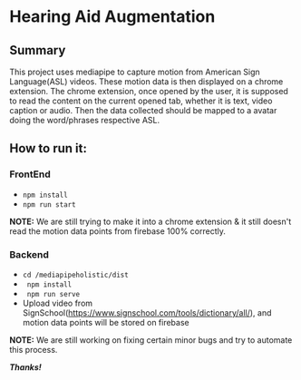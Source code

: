 # Hearing Aid Augmentation

## Summary
This project uses mediapipe to capture motion from American Sign Language(ASL) videos. These motion data is then displayed on a chrome extension. The chrome extension, once opened by the user, it is supposed to read the content on the current opened tab, whether it is text, video caption or audio. Then the data collected should be mapped to a avatar doing the word/phrases respective ASL. 

## How to run it:

### FrontEnd
 - ```npm install```
 - ```npm run start```
 
 **NOTE:** We are still trying to make it into a chrome extension & it still doesn't read the motion data points from firebase 100% correctly.
 
### Backend
- ```cd /mediapipeholistic/dist```
- `` npm install``
- `` npm run serve``
- Upload video  from  SignSchool(https://www.signschool.com/tools/dictionary/all/), and motion data points will be stored on firebase

**NOTE:** We are still working on fixing certain minor bugs and try to automate this process.

***Thanks!***
